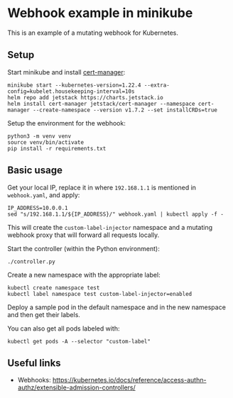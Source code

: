 # Webhook example in minikube

This is an example of a mutating webhook for Kubernetes.

## Setup

Start minikube and install [cert-manager](https://cert-manager.io):
```
minikube start --kubernetes-version=1.22.4 --extra-config=kubelet.housekeeping-interval=10s
helm repo add jetstack https://charts.jetstack.io
helm install cert-manager jetstack/cert-manager --namespace cert-manager --create-namespace --version v1.7.2 --set installCRDs=true
```

Setup the environment for the webhook:
```
python3 -m venv venv
source venv/bin/activate
pip install -r requirements.txt
```

## Basic usage

Get your local IP, replace it in where `192.168.1.1` is mentioned in `webhook.yaml`, and apply:
```
IP_ADDRESS=10.0.0.1
sed "s/192.168.1.1/${IP_ADDRESS}/" webhook.yaml | kubectl apply -f -
```

This will create the `custom-label-injector` namespace and a mutating webhook proxy that will forward all requests locally.

Start the controller (within the Python environment):
```
./controller.py
```

Create a new namespace with the appropriate label:
```
kubectl create namespace test
kubectl label namespace test custom-label-injector=enabled
```

Deploy a sample pod in the default namespace and in the new namespace and then get their labels.

You can also get all pods labeled with:
```
kubectl get pods -A --selector "custom-label"
```

## Useful links

* Webhooks: https://kubernetes.io/docs/reference/access-authn-authz/extensible-admission-controllers/
